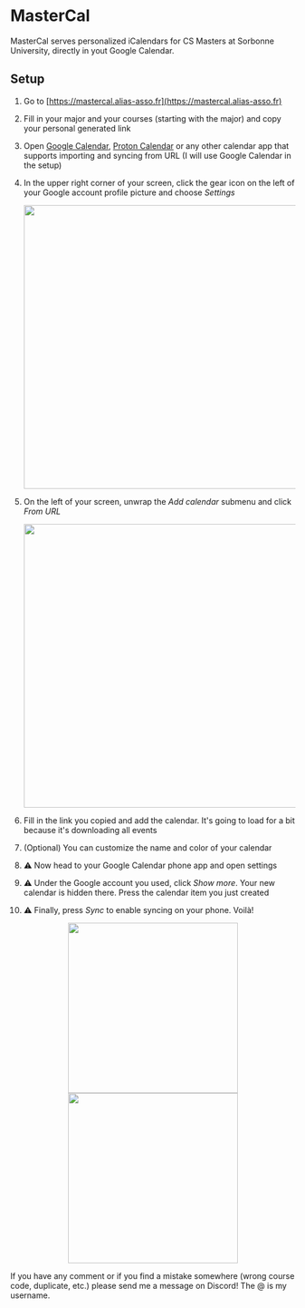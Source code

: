 # MasterCal
MasterCal serves personalized iCalendars for CS Masters at Sorbonne University, directly in yout Google Calendar.

## Setup
1. Go to [https://mastercal.alias-asso.fr](https://mastercal.alias-asso.fr)
2. Fill in your major and your courses (starting with the major) and copy your personal generated link
3. Open [Google Calendar](https://calendar.google.com/), [Proton Calendar](https://calendar.proton.me/u/0/) or any other calendar app that supports importing and syncing from URL (I will use Google Calendar in the setup)
4. In the upper right corner of your screen, click the gear icon on the left of your Google account profile picture and choose _Settings_
   
   <div align="center">
     <img src="./img/screenshot1.png" width="500px" height="auto">
   </div>
   
6. On the left of your screen, unwrap the _Add calendar_ submenu and click _From URL_
   
   <div align="center">
     <img src="./img/screenshot2.png" width="500px" height="auto">
   </div>

8. Fill in the link you copied and add the calendar. It's going to load for a bit because it's downloading all events
9. (Optional) You can customize the name and color of your calendar
11. ⚠️ Now head to your Google Calendar phone app and open settings
12. ⚠️ Under the Google account you used, click _Show more_. Your new calendar is hidden there. Press the calendar item you just created
13. ⚠️ Finally, press _Sync_ to enable syncing on your phone. Voilà!
        
   <div align="center" display="flex">
     <img src="./img/screenshot3.png" width="300px" height="auto">
     <img src="./img/screenshot4.png" width="300px" height="auto">
   </div>

If you have any comment or if you find a mistake somewhere (wrong course code, duplicate, etc.) please send me a message on Discord! The @ is my username. 
